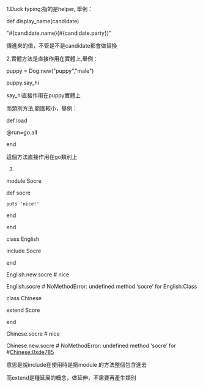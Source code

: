 1.Duck typing:指的是helper,
舉例：

def display_name(candidate)

"#{candidate.name}(#{candidate.party})"

傳進來的值，不管是不是candidate都會做替換

2.實體方法是直接作用在實體上,舉例：

puppy = Dog.new("puppy","male")

puppy.say_hi

say_hi直接作用在puppy實體上

而類別方法,範圍較小，舉例：

def load

  @run=go.all
  
end

這個方法直接作用在go類別上

3.
module Socre

  def socre

    puts 'nice!'  

  end 

end

class English

  include Socre

end 

English.new.socre # nice

English.socre # NoMethodError: undefined method ‘socre’ for English:Class 

class Chinese   

  extend Score

end 

Chinese.socre # nice

Chinese.new.socre # NoMethodError: undefined method ‘socre’ for #<Chinese:0xde785>

意思是說include在使用時是把module 的方法整個包含進去

而extend是種延展的概念，做延伸，不需要再產生類別
